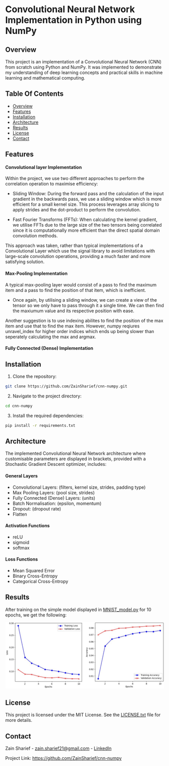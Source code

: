 # Convolutional Neural Network Implementation in Python using NumPy
## Overview
This project is an implementation of a Convolutional Neural Network (CNN) from scratch using Python and NumPy. It was implemented to demonstrate my understanding of deep learning concepts and practical skills in machine learning and mathematical computing.

## Table Of Contents
- [Overview](#overview)
- [Features](#features)
- [Installation](#installation)
- [Architecture](#architecture)
- [Results](#results)
- [License](#license)
- [Contact](#contact)

## Features

#### Convolutional layer Implementation
Within the project, we use two different approaches to perform the correlation operation to maximise efficiency:

- Sliding Window: During the forward pass and the calculation of the input gradient in the backwards pass, we use a sliding window which is more efficient for a small kernel size. This process leverages array slicing to apply strides and the dot-product to perform the convolution.

- Fast Fourier Transforms (FFTs): When calculating the kernel gradient, we utilise FFTs due to the large size of the two tensors being correlated since it is computationally more efficient than the direct spatial domain convolution methods.

This approach was taken, rather than typical implementations of a Convolutional Layer which use the signal library to avoid limitations with large-scale convolution operations, providing a much faster and more satisfying solution.

#### Max-Pooling Implementation
A typical max-pooling layer would consist of a pass to find the maximum item and a pass to find the position of that item, which is inefficient.

- Once again, by utilising a sliding window, we can create a view of the tensor so we only have to pass through it a single time. We can then find the maxiumum value and its respective position with ease.

Another suggestion is to use indexing abilites to find the position of the max item and use that to find the max item. However, numpy reqiures unravel_index for higher order indices which ends up being slower than seperately calculating the max and argmax. 

#### Fully Connected (Dense) Implementation


## Installation
1. Clone the repository:
   
  ```sh
  git clone https://github.com/ZainSharief/cnn-numpy.git
  ```

2. Navigate to the project directory:

  ```sh
  cd cnn-numpy
  ```

3. Install the required dependencies:

  ```sh
  pip install -r requirements.txt
  ```
## Architecture

The implemented Convolutional Neural Network architecture where customisable parameters are displayed in brackets, provided with a Stochastic Gradient Descent optimizer, includes:

#### General Layers
- Convolutional Layers: (filters, kernel size, strides, padding type)
- Max Pooling Layers: (pool size, strides)
- Fully Connected (Dense) Layers: (units)
- Batch Normalisation: (epsilon, momentum)
- Dropout: (dropout rate)
- Flatten

#### Activation Functions
- reLU
- sigmoid
- softmax

#### Loss Functions
- Mean Squared Error
- Binary Cross-Entropy
- Categorical Cross-Entropy

## Results
After training on the simple model displayed in [MNIST_model.py](MNIST_model.py) for 10 epochs, we get the following:

![loss_accuracy_graph](loss_accuracy_graph.JPG)

## License
This project is licensed under the MIT License. See the [LICENSE.txt](LICENSE.txt) file for more details.

## Contact
Zain Sharief - zain.sharief21@gmail.com - [LinkedIn](https://www.linkedin.com/in/zain-sharief-5193b425b/)

Project Link: https://github.com/ZainSharief/cnn-numpy
